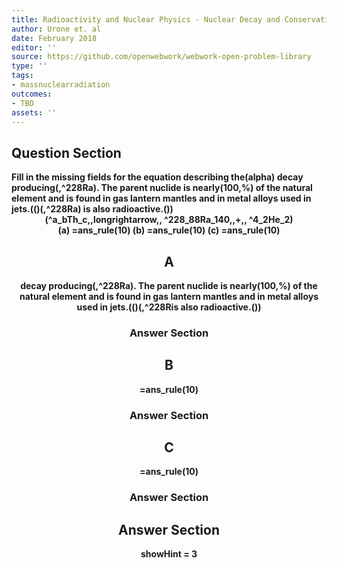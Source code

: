 ```yaml
---
title: Radioactivity and Nuclear Physics - Nuclear Decay and Conservation Laws
author: Urone et. al
date: February 2018
editor: ''
source: https://github.com/openwebwork/webwork-open-problem-library
type: ''
tags:
- massnuclearradiation
outcomes:
- TBD
assets: ''
---
```


## Question Section 

<b>
Fill in the missing fields for the equation describing the(alpha) decay producing(,^228Ra). The parent nuclide is nearly(100,%) of the natural element and is found in gas lantern mantles and in metal alloys used in jets.(()(,^228Ra) is also radioactive.())
<center>(^a_bTh_c,,longrightarrow,, ^228_88Ra_140,,+,, ^4_2He_2)<center>
(a) =ans_rule(10)
(b) =ans_rule(10)
(c) =ans_rule(10)

## A
decay producing(,^228Ra). The parent nuclide is nearly(100,%) of the natural element and is found in gas lantern mantles and in metal alloys used in jets.(()(,^228Ris also radioactive.())
### Answer Section
## B
=ans_rule(10)
### Answer Section
## C
=ans_rule(10)
### Answer Section


## Answer Section

showHint = 3